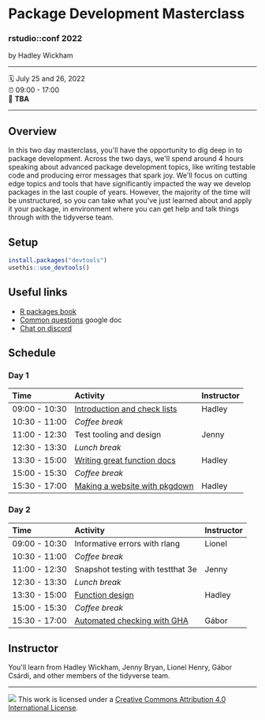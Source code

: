 # Package Development Masterclass

### rstudio::conf 2022

by Hadley Wickham

------------------------------------------------------------------------

:spiral_calendar: July 25 and 26, 2022\
:alarm_clock: 09:00 - 17:00\
:hotel: **TBA**

------------------------------------------------------------------------

## Overview

In this two day masterclass, you'll have the opportunity to dig deep in to package development.
Across the two days, we'll spend around 4 hours speaking about advanced package development topics, like writing testable code and producing error messages that spark joy.
We'll focus on cutting edge topics and tools that have significantly impacted the way we develop packages in the last couple of years.
However, the majority of the time will be unstructured, so you can take what you've just learned about and apply it your package, in environment where you can get help and talk things through with the tidyverse team.

## Setup

``` r
install.packages("devtools")
usethis::use_devtools()
```

## Useful links

-   [R packages book](https://r-pkgs.org/)
-   [Common questions](https://bit.ly/3aoPD70) google doc
-   [Chat on discord](https://rstd.io/discord)

## Schedule

### Day 1

| Time          | Activity                                                         | Instructor |
|:---------------|:----------------------------------------|----------------|
| 09:00 - 10:30 | [Introduction and check lists](materials/1-intro-checklists.pdf) | Hadley     |
| 10:30 - 11:00 | *Coffee break*                                                   |            |
| 11:00 - 12:30 | Test tooling and design                                          | Jenny      |
| 12:30 - 13:30 | *Lunch break*                                                    |            |
| 13:30 - 15:00 | [Writing great function docs](materials/3-function-docs.pdf)     | Hadley     |
| 15:00 - 15:30 | *Coffee break*                                                   |            |
| 15:30 - 17:00 | [Making a website with pkgdown](materials/4-website.pdf)         | Hadley     |

### Day 2

| Time          | Activity                                                     | Instructor |
|:--------------|:-------------------------------------------------------------|------------|
| 09:00 - 10:30 | Informative errors with rlang                                | Lionel     |
| 10:30 - 11:00 | *Coffee break*                                               |            |
| 11:00 - 12:30 | Snapshot testing with testthat 3e                            | Jenny      |
| 12:30 - 13:30 | *Lunch break*                                                |            |
| 13:30 - 15:00 | [Function design](materials/7-design.pdf)                    | Hadley     |
| 15:00 - 15:30 | *Coffee break*                                               |            |
| 15:30 - 17:00 | [Automated checking with GHA](materials/8-automated-gha.pdf) | Gábor      |

## Instructor

You'll learn from Hadley Wickham, Jenny Bryan, Lionel Henry, Gábor Csárdi, and other members of the tidyverse team.

------------------------------------------------------------------------

![](https://i.creativecommons.org/l/by/4.0/88x31.png) This work is licensed under a [Creative Commons Attribution 4.0 International License](https://creativecommons.org/licenses/by/4.0/).
